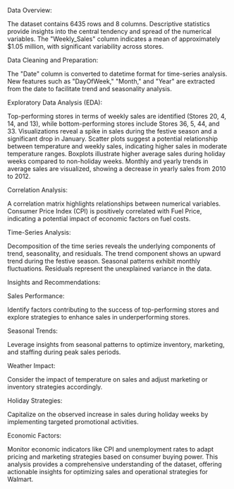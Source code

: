 Data Overview:

The dataset contains 6435 rows and 8 columns.
Descriptive statistics provide insights into the central tendency and spread of the numerical variables.
The "Weekly_Sales" column indicates a mean of approximately $1.05 million, with significant variability across stores.

Data Cleaning and Preparation:

The "Date" column is converted to datetime format for time-series analysis.
New features such as "DayOfWeek," "Month," and "Year" are extracted from the date to facilitate trend and seasonality analysis.

Exploratory Data Analysis (EDA):

Top-performing stores in terms of weekly sales are identified (Stores 20, 4, 14, and 13), while bottom-performing stores include Stores 36, 5, 44, and 33.
Visualizations reveal a spike in sales during the festive season and a significant drop in January.
Scatter plots suggest a potential relationship between temperature and weekly sales, indicating higher sales in moderate temperature ranges.
Boxplots illustrate higher average sales during holiday weeks compared to non-holiday weeks.
Monthly and yearly trends in average sales are visualized, showing a decrease in yearly sales from 2010 to 2012.

Correlation Analysis:

A correlation matrix highlights relationships between numerical variables.
Consumer Price Index (CPI) is positively correlated with Fuel Price, indicating a potential impact of economic factors on fuel costs.

Time-Series Analysis:

Decomposition of the time series reveals the underlying components of trend, seasonality, and residuals.
The trend component shows an upward trend during the festive season.
Seasonal patterns exhibit monthly fluctuations.
Residuals represent the unexplained variance in the data.

Insights and Recommendations:

Sales Performance:

Identify factors contributing to the success of top-performing stores and explore strategies to enhance sales in underperforming stores.

Seasonal Trends:

Leverage insights from seasonal patterns to optimize inventory, marketing, and staffing during peak sales periods.

Weather Impact:

Consider the impact of temperature on sales and adjust marketing or inventory strategies accordingly.

Holiday Strategies:

Capitalize on the observed increase in sales during holiday weeks by implementing targeted promotional activities.

Economic Factors:

Monitor economic indicators like CPI and unemployment rates to adapt pricing and marketing strategies based on consumer buying power.
This analysis provides a comprehensive understanding of the dataset, offering actionable insights for optimizing sales and operational strategies for Walmart.
